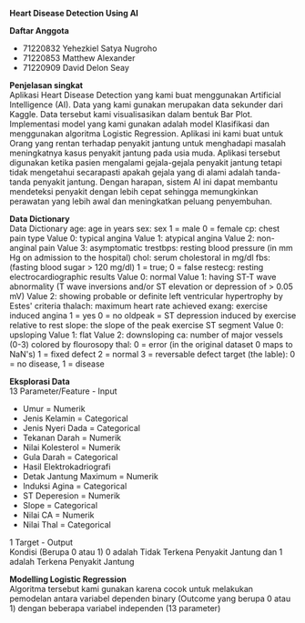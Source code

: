 **Heart Disease Detection Using AI**

**Daftar Anggota**
  - 71220832 Yehezkiel Satya Nugroho <br />
  - 71220853 Matthew Alexander <br />
  - 71220909 David Delon Seay 

**Penjelasan singkat**
<br /> Aplikasi Heart Disease Detection yang kami buat menggunakan Artificial Intelligence (AI). Data yang kami gunakan merupakan data sekunder dari Kaggle. Data tersebut kami visualisasikan dalam bentuk Bar Plot. Implementasi model yang kami gunakan adalah model Klasifikasi dan menggunakan algoritma Logistic Regression.
Aplikasi ini kami buat untuk Orang yang rentan terhadap penyakit jantung untuk menghadapi masalah meningkatnya kasus penyakit jantung pada usia muda. Aplikasi tersebut digunakan ketika  pasien mengalami gejala-gejala penyakit jantung tetapi tidak mengetahui secarapasti apakah gejala yang di alami adalah tanda-tanda penyakit jantung. Dengan harapan, sistem AI ini dapat membantu mendeteksi penyakit dengan lebih cepat sehingga memungkinkan perawatan yang lebih awal dan meningkatkan peluang penyembuhan.

**Data Dictionary**
<br />Data Dictionary 
age: age in years
sex: sex
1 = male
0 = female
cp: chest pain type
Value 0: typical angina
Value 1: atypical angina
Value 2: non-anginal pain
Value 3: asymptomatic
trestbps: resting blood pressure (in mm Hg on admission to the hospital)
chol: serum cholestoral in mg/dl
fbs: (fasting blood sugar > 120 mg/dl)
1 = true;
0 = false
restecg: resting electrocardiographic results
Value 0: normal
Value 1: having ST-T wave abnormality (T wave inversions and/or ST elevation or depression of > 0.05 mV)
Value 2: showing probable or definite left ventricular hypertrophy by Estes' criteria
thalach: maximum heart rate achieved
exang: exercise induced angina
1 = yes
0 = no
oldpeak = ST depression induced by exercise relative to rest
slope: the slope of the peak exercise ST segment
Value 0: upsloping
Value 1: flat
Value 2: downsloping
ca: number of major vessels (0-3) colored by flourosopy
thal:
0 = error (in the original dataset 0 maps to NaN's)
1 = fixed defect
2 = normal
3 = reversable defect
target (the lable):
0 = no disease,
1 = disease


**Eksplorasi Data** <br />
13 Parameter/Feature - Input
  - Umur = Numerik
  - Jenis Kelamin = Categorical
  - Jenis Nyeri Dada = Categorical
  - Tekanan Darah = Numerik
  - Nilai Kolesterol = Numerik
  - Gula Darah = Categorical
  - Hasil Elektrokadriografi
  - Detak Jantung Maximum = Numerik
  - Induksi Agina = Categorical
  - ST Deperesion = Numerik
  - Slope = Categorical
  - Nilai CA = Numerik
  - Nilai Thal = Categorical

1 Target - Output<br />
  Kondisi (Berupa 0 atau 1)
  0 adalah Tidak Terkena Penyakit Jantung dan 1 adalah Terkena Penyakit Jantung
  
**Modelling Logistic Regression** <br />
Algoritma tersebut kami gunakan karena cocok untuk melakukan pemodelan antara variabel dependen binary (Outcome yang berupa 0 atau 1) dengan beberapa variabel independen (13 parameter) <br />
